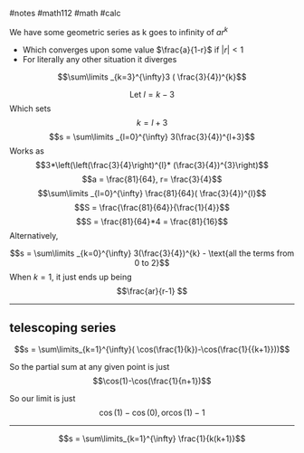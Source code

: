 #notes #math112 #math #calc

We have some geometric series as k goes to infinity of $ar^{k}$ 
- Which converges upon some value $\frac{a}{1-r}$ if $|r|<1$ 
- For literally any other situation it diverges


$$\sum\limits _{k=3}^{\infty}3 ( \frac{3}{4})^{k}$$


$$\text{Let } l = k-3 $$
Which sets 
$$k= l+3$$
$$s = \sum\limits _{l=0}^{\infty} 3(\frac{3}{4})^{l+3}$$
Works as $$3*\left(\left(\frac{3}{4}\right)^{l}* (\frac{3}{4})^{3}\right)$$
$$a = \frac{81}{64}, r= \frac{3}{4}$$
$$\sum\limits _{l=0}^{\infty} \frac{81}{64}( \frac{3}{4})^{l}$$
$$S = \frac{\frac{81}{64}}{\frac{1}{4}}$$
$$S = \frac{81}{64}*4 = \frac{81}{16}$$
Alternatively, 


$$s = \sum\limits _{k=0}^{\infty} 3(\frac{3}{4})^{k} - \text{all the terms from 0 to 2}$$
When $k=1$, it just ends up being $$\frac{ar}{r-1} $$

---


## telescoping series
$$s = \sum\limits_{k=1}^{\infty}( \cos(\frac{1}{k})-\cos(\frac{1}{{k+1}}))$$


So the partial sum at any given point is just $$\cos(1)-\cos(\frac{1}{n+1})$$

So our limit is just $$\cos(1)-\cos(0), \text{or} \cos(1)-1$$


---


$$s = \sum\limits_{k=1}^{\infty} \frac{1}{k(k+1)}$$